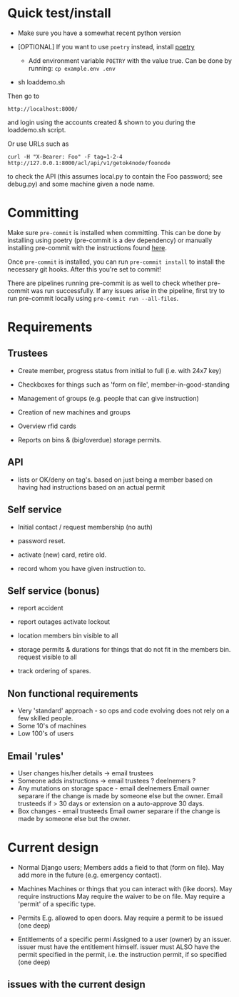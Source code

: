 # Quick test/install

-	Make sure you have a somewhat recent python version

-   [OPTIONAL] If you want to use `poetry` instead, install [poetry](https://python-poetry.org/docs/#installation)
    - Add environment variable `POETRY` with the value true. Can be done by running: `cp example.env .env`

-	sh loaddemo.sh

Then go to

	http://localhost:8000/

and login using the accounts created & shown to you during the loaddemo.sh script.

Or use URLs such as

	curl -H "X-Bearer: Foo" -F tag=1-2-4 http://127.0.0.1:8000/acl/api/v1/getok4node/foonode

to check  the API (this assumes local.py to contain the Foo password; see debug.py) and some machine
given a node name.

# Committing

Make sure `pre-commit` is installed when committing. This can be done by installing using poetry (pre-commit is a dev dependency) or manually installing pre-commit with the instructions found [here](https://pre-commit.com/#install).

Once `pre-commit` is installed, you can run `pre-commit install` to install the necessary git hooks. After this you're set to commit!

There are pipelines running pre-commit is as well to check whether pre-commit was run successfully. If any issues arise in the pipeline, first try to run pre-commit locally using `pre-commit run --all-files`.

# Requirements

## Trustees
-	Create member, progress status from initial to full (i.e. with 24x7 key)

-	Checkboxes for things such as 'form on file', member-in-good-standing

-	Management of groups (e.g. people that can give instruction)

-	Creation of new machines and groups

-	Overview rfid cards

-	Reports on bins & (big/overdue) storage permits.

## API

-	lists or OK/deny on tag's.
		based on just being a member
		based on having had instructions
		based on an actual permit

## Self service

-	Initial contact / request membership (no auth)

-	password reset.

-	activate (new) card, retire old.

-	record whom you have given instruction to.


## Self service (bonus)

-	report accident

- 	report outages
	activate lockout

-	location members bin
		visible to all

-	storage permits & durations for things that do not fit in the members bin.
		request
		visible to all

-	track ordering of spares.

## Non functional requirements

- Very 'standard' approach - so ops and code evolving does not rely on a few skilled people.
- Some 10's of machines
- Low 100's of users

## Email 'rules'

- User changes his/her details -> email trustees
- Someone adds instructions -> email trustees ? deelnemers ?
- Any mutations on storage space - email deelnemers
  Email owner separare if the change is made by someone else but the owner.
  Email trusteeds if > 30 days or extension on a auto-approve 30 days.
- Box changes - email trusteeds
  Email owner separare if the change is made by someone else but the owner.

# Current design

- Normal Django users; Members adds a field to that (form on file). May
	add more in the future (e.g. emergency contact).

- Machines
	Machines or things that you can interact with (like doors).
	May require instructions
	May require the waiver to be on file.
	May require a 'permit' of a specific type.

- Permits
	E.g. allowed to open doors.
	May require a permit to be issued (one deep)

- Entitlements
	of a specific permi
	Assigned to a user (owner) by an issuer.
	issuer must have the entitlement himself.
	issuer must ALSO have the permit specified in the permit,
	i.e. the instruction permit, if so specified (one deep)

## issues with the current design

